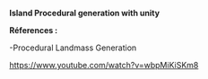 **Island Procedural generation with unity**




**Réferences :**

-Procedural Landmass Generation

https://www.youtube.com/watch?v=wbpMiKiSKm8
